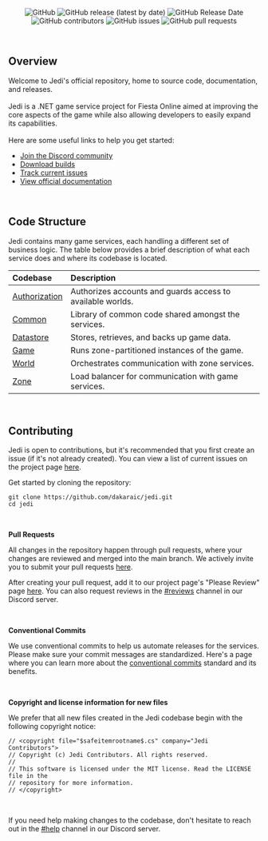 <p align="center">
  <img src="https://img.shields.io/github/license/dakaraic/jedi?style=flat-square" alt="GitHub"/>
  <img src="https://img.shields.io/github/v/release/dakaraic/jedi?style=flat-square" alt="GitHub release (latest by date)"/>
  <img src="https://img.shields.io/github/release-date/dakaraic/jedi?style=flat-square" alt="GitHub Release Date"/>
  <img src="https://img.shields.io/github/contributors/dakaraic/jedi?style=flat-square" alt="GitHub contributors"/>
  <img src="https://img.shields.io/github/issues/dakaraic/jedi?style=flat-square" alt="GitHub issues"/>
  <img src="https://img.shields.io/github/issues-pr/dakaraic/jedi?style=flat-square" alt="GitHub pull requests"/>
</p>

<br/>

## Overview
Welcome to Jedi's official repository, home to source code, documentation, and releases.  
<br/>
Jedi is a .NET game service project for Fiesta Online aimed at improving the core aspects of the game while also allowing developers to easily expand its capabilities.  
<br/>
Here are some useful links to help you get started:
- [Join the Discord community](https://discord.gg/528mphj6Fd)
- [Download builds](https://github.com/dakaraic/jedi/releases)
- [Track current issues](https://github.com/users/dakaraic/projects/1/views/1)
- [View official documentation](https://github.com/dakaraic/jedi/wiki)


<br/>

## Code Structure
Jedi contains many game services, each handling a different set of business logic. The table below provides a brief description of what each service does and where its codebase is located.

| Codebase | Description |
| :--- | :--- |
| [Authorization](https://github.com/dakaraic/jedi/tree/main/src/Authorization) | Authorizes accounts and guards access to available worlds. |
| [Common](https://github.com/dakaraic/jedi/tree/main/src/Common) | Library of common code shared amongst the services. |
| [Datastore](https://github.com/dakaraic/jedi/tree/main/src/Datastore) | Stores, retrieves, and backs up game data. |
| [Game](https://github.com/dakaraic/jedi/tree/main/src/Game) | Runs zone-partitioned instances of the game. |
| [World](https://github.com/dakaraic/jedi/tree/main/src/World) | Orchestrates communication with zone services. |
| [Zone](https://github.com/dakaraic/jedi/tree/main/src/Zone) | Load balancer for communication with game services. |

<br/>

## Contributing
Jedi is open to contributions, but it's recommended that you first create an issue (if it's not already created).
You can view a list of current issues on the project page [here](https://github.com/users/dakaraic/projects/1/views/1).

Get started by cloning the repository:
```
git clone https://github.com/dakaraic/jedi.git
cd jedi
```  

<br/>

**Pull Requests**  

All changes in the repository happen through pull requests, where your changes are reviewed and merged into the main branch. We actively invite you to submit your pull requests [here](https://github.com/dakaraic/jedi/pulls).

After creating your pull request, add it to our project page's "Please Review" page [here](https://github.com/users/dakaraic/projects/1/views/3).
You can also request reviews in the [#reviews](https://discordapp.com/channels/966409323817361520/966435732380086302) channel in our Discord server.

<br/>

**Conventional Commits**  

We use conventional commits to help us automate releases for the services. Please make sure your commit messages are standardized. Here's a page where you can learn more about the [conventional commits](https://www.conventionalcommits.org/en/v1.0.0/) standard and its benefits.

<br/>

**Copyright and license information for new files**  

We prefer that all new files created in the Jedi codebase begin with the following copyright notice:
```
// <copyright file="$safeitemrootname$.cs" company="Jedi Contributors">
// Copyright (c) Jedi Contributors. All rights reserved.
//  
// This software is licensed under the MIT license. Read the LICENSE file in the 
// repository for more information.
// </copyright>
```

<br/>

If you need help making changes to the codebase, don't hesitate to reach out in the [#help](https://discord.com/channels/966409323817361520/966445867517227042) channel in our Discord server.

